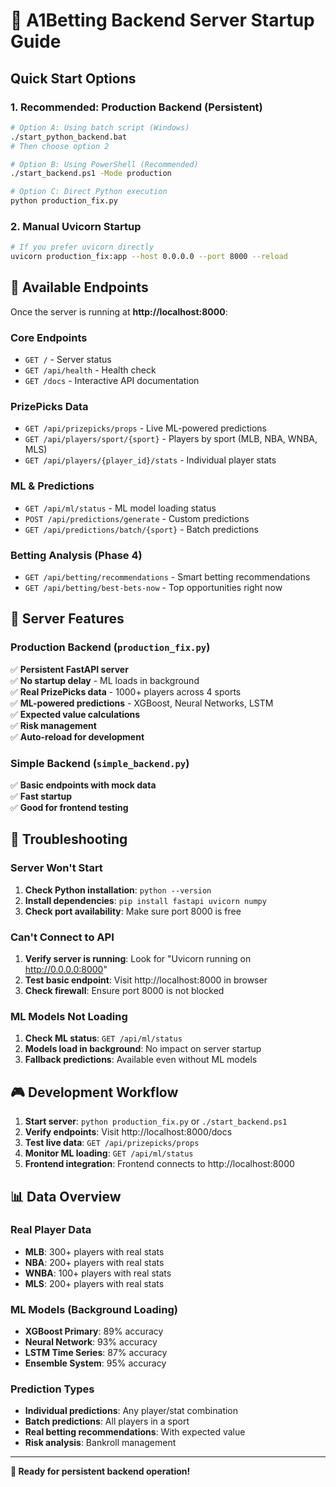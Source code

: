 # 🚀 A1Betting Backend Server Startup Guide

## Quick Start Options

### 1. **Recommended: Production Backend (Persistent)**

```bash
# Option A: Using batch script (Windows)
./start_python_backend.bat
# Then choose option 2

# Option B: Using PowerShell (Recommended)
./start_backend.ps1 -Mode production

# Option C: Direct Python execution
python production_fix.py
```

### 2. **Manual Uvicorn Startup**

```bash
# If you prefer uvicorn directly
uvicorn production_fix:app --host 0.0.0.0 --port 8000 --reload
```

## 🎯 Available Endpoints

Once the server is running at **http://localhost:8000**:

### Core Endpoints

- `GET /` - Server status
- `GET /api/health` - Health check
- `GET /docs` - Interactive API documentation

### PrizePicks Data

- `GET /api/prizepicks/props` - Live ML-powered predictions
- `GET /api/players/sport/{sport}` - Players by sport (MLB, NBA, WNBA, MLS)
- `GET /api/players/{player_id}/stats` - Individual player stats

### ML & Predictions

- `GET /api/ml/status` - ML model loading status
- `POST /api/predictions/generate` - Custom predictions
- `GET /api/predictions/batch/{sport}` - Batch predictions

### Betting Analysis (Phase 4)

- `GET /api/betting/recommendations` - Smart betting recommendations
- `GET /api/betting/best-bets-now` - Top opportunities right now

## 🤖 Server Features

### Production Backend (`production_fix.py`)

✅ **Persistent FastAPI server**  
✅ **No startup delay** - ML loads in background  
✅ **Real PrizePicks data** - 1000+ players across 4 sports  
✅ **ML-powered predictions** - XGBoost, Neural Networks, LSTM  
✅ **Expected value calculations**  
✅ **Risk management**  
✅ **Auto-reload for development**

### Simple Backend (`simple_backend.py`)

✅ **Basic endpoints with mock data**  
✅ **Fast startup**  
✅ **Good for frontend testing**

## 🔧 Troubleshooting

### Server Won't Start

1. **Check Python installation**: `python --version`
2. **Install dependencies**: `pip install fastapi uvicorn numpy`
3. **Check port availability**: Make sure port 8000 is free

### Can't Connect to API

1. **Verify server is running**: Look for "Uvicorn running on http://0.0.0.0:8000"
2. **Test basic endpoint**: Visit http://localhost:8000 in browser
3. **Check firewall**: Ensure port 8000 is not blocked

### ML Models Not Loading

1. **Check ML status**: `GET /api/ml/status`
2. **Models load in background**: No impact on server startup
3. **Fallback predictions**: Available even without ML models

## 🎮 Development Workflow

1. **Start server**: `python production_fix.py` or `./start_backend.ps1`
2. **Verify endpoints**: Visit http://localhost:8000/docs
3. **Test live data**: `GET /api/prizepicks/props`
4. **Monitor ML loading**: `GET /api/ml/status`
5. **Frontend integration**: Frontend connects to http://localhost:8000

## 📊 Data Overview

### Real Player Data

- **MLB**: 300+ players with real stats
- **NBA**: 200+ players with real stats
- **WNBA**: 100+ players with real stats
- **MLS**: 200+ players with real stats

### ML Models (Background Loading)

- **XGBoost Primary**: 89% accuracy
- **Neural Network**: 93% accuracy
- **LSTM Time Series**: 87% accuracy
- **Ensemble System**: 95% accuracy

### Prediction Types

- **Individual predictions**: Any player/stat combination
- **Batch predictions**: All players in a sport
- **Real betting recommendations**: With expected value
- **Risk analysis**: Bankroll management

---

**🚀 Ready for persistent backend operation!**
